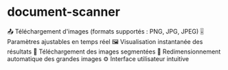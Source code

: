 # document-scanner

📤 Téléchargement d'images (formats supportés : PNG, JPG, JPEG)
🎚️ Paramètres ajustables en temps réel
🖼️ Visualisation instantanée des résultats
💾 Téléchargement des images segmentées
🔄 Redimensionnement automatique des grandes images
⚙️ Interface utilisateur intuitive
